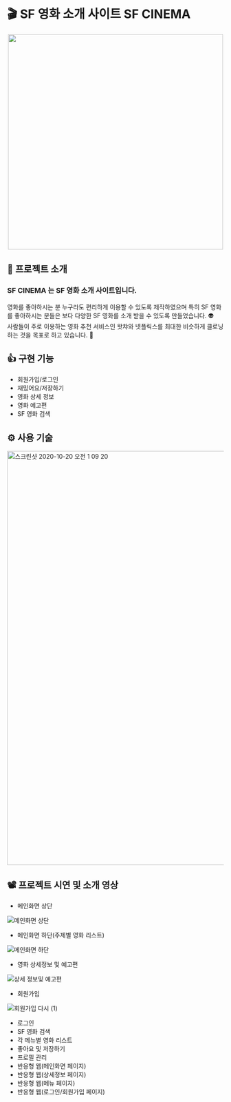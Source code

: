# :clapper: SF 영화 소개 사이트 SF CINEMA

<p align="center" >
  <img src="https://user-images.githubusercontent.com/58875822/96440577-23f06d00-1243-11eb-9e11-96b5ff96b861.png" width="500px"/>
</p>

## 📌 프로젝트 소개

### <p>SF CINEMA 는 SF 영화 소개 사이트입니다.</p>

영화를 좋아하시는 분 누구라도 편리하게 이용할 수 있도록 제작하였으며 특히 SF 영화를 좋아하시는 분들은 보다 다양한 SF 영화를 소개 받을 수 있도록 만들었습니다. :alien:  
사람들이 주로 이용하는 영화 추천 서비스인 왓챠와 넷플릭스를 최대한 비슷하게 클로닝하는 것을 목표로 하고 있습니다. :muscle:

## 👍 구현 기능

- 회원가입/로그인
- 재밌어요/저장하기
- 영화 상세 정보
- 영화 예고편
- SF 영화 검색

## ⚙ 사용 기술

<img width="962" alt="스크린샷 2020-10-20 오전 1 09 20" src="https://user-images.githubusercontent.com/58875822/96477011-f7ebe080-1270-11eb-98a9-97e7424dc8e0.png">

## 📽 프로젝트 시연 및 소개 영상

- 메인화면 상단

![메인화면 상단 ](https://user-images.githubusercontent.com/58875822/96583486-c11cd580-1317-11eb-8770-403a3ad18fe8.gif)

- 메인화면 하단(주제별 영화 리스트)

![메인화면 하단](https://user-images.githubusercontent.com/58875822/96598557-f29e9c80-1329-11eb-91a3-005bb98ba43b.gif)

- 영화 상세정보 및 예고편

![상세 정보및 예고편](https://user-images.githubusercontent.com/58875822/96604894-93905600-1330-11eb-89b9-78e5ac6c5850.gif)

- 회원가입

![회원가입 다시 (1)](https://user-images.githubusercontent.com/58875822/96682817-4e156c80-13b4-11eb-8841-f104fd3d266b.gif)

- 로그인
- SF 영화 검색
- 각 메뉴별 영화 리스트
- 좋아요 및 저장하기
- 프로필 관리
- 반응형 웹(메인화면 페이지)
- 반응형 웹(상세정보 페이지)
- 반응형 웹(메뉴 페이지)
- 반응형 웹(로그인/회원가입 페이지)

